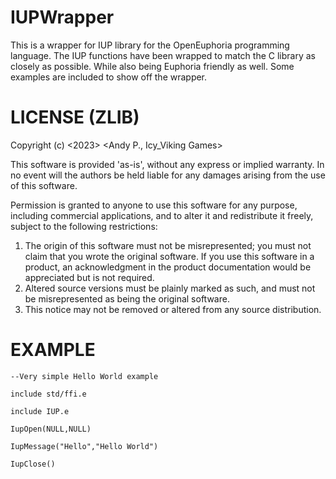 # IUPWrapper

This is a wrapper for IUP library for the OpenEuphoria programming language. The IUP functions have been wrapped to match the C library as closely as possible. While also being Euphoria friendly as well. Some examples are included to show off the wrapper. 

# LICENSE (ZLIB)

Copyright (c) <2023> <Andy P., Icy_Viking Games>

This software is provided 'as-is', without any express or implied
warranty. In no event will the authors be held liable for any damages
arising from the use of this software.

Permission is granted to anyone to use this software for any purpose,
including commercial applications, and to alter it and redistribute it
freely, subject to the following restrictions:

1. The origin of this software must not be misrepresented; you must not
   claim that you wrote the original software. If you use this software
   in a product, an acknowledgment in the product documentation would be
   appreciated but is not required.
2. Altered source versions must be plainly marked as such, and must not be
   misrepresented as being the original software.
3. This notice may not be removed or altered from any source distribution.

# EXAMPLE

```euphoria
--Very simple Hello World example

include std/ffi.e

include IUP.e

IupOpen(NULL,NULL)

IupMessage("Hello","Hello World")

IupClose()
```

